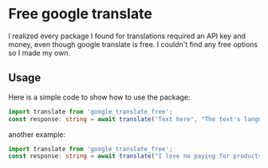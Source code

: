 # Free google translate

I realized every package I found for translations required an API key and money, even though
google translate is free. I couldn't find any free options so I made my own.

## Usage

Here is a simple code to show how to use the package:

```ts
import translate from 'google_translate_free';
const response: string = await translate('Text here', "The text's language", "the language you want to translate into");
```

another example:

```ts
import translate from 'google_translate_free';
const response: string = await translate("I love no paying for products", "en", "fr");
```
